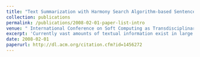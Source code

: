 ```yaml
---
title: "Text Summarization with Harmony Search Algorithm-based Sentence Extraction   "
collection: publications
permalink: /publications/2008-02-01-paper-list-intro
venue: " International Conference on Soft Computing as Transdisciplinary Science and Technology (CSTST)"
excerpt: 'Currently vast amounts of textual information exist in large repositories such as Web. To processes such a huge amount of information, automatic text summarization has been of great interests. Unlike many approaches which focus on sentence or paragraph extraction, in this research, we introduce a method to make extractions based on three factors of Readability, Cohesion and Topic relation. We use Harmony Search-based sentence selection to make such a summary. Once the summary is created, it is evaluated using a fitness function based on those three factors. The evaluation of the algorithm on a test collection is also presented in the paper. Our results indicate that the extracted summaries by our proposed scheme have better precision and recall than the other approaches.'
date: 2008-02-01
paperurl: http://dl.acm.org/citation.cfm?id=1456272
---
```

